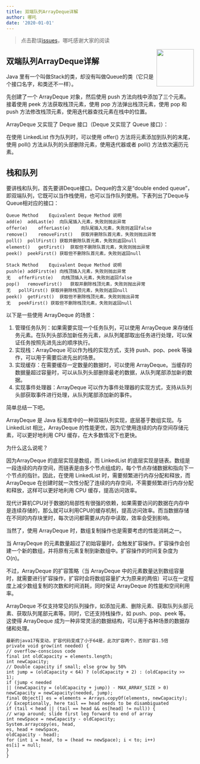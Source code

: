 ```yaml
---
title: 双端队列ArrayDeque详解
author: 哪吒
date: '2020-01-01'
---
```


> 点击勘误[issues](https://github.com/webVueBlog/JavaPlusDoc/issues)，哪吒感谢大家的阅读

<img align="right" width="100" src="https://cdn.jsdelivr.net/gh/YunYouJun/yun/images/yun-alpha-compressed.png">

## 双端队列ArrayDeque详解

Java 里有一个叫做Stack的类，却没有叫做Queue的类（它只是个接口名字，和类还不一样）。

先创建了一个 ArrayDeque 对象，然后使用 push 方法向栈中添加了三个元素。接着使用 peek 方法获取栈顶元素，使用 pop 方法弹出栈顶元素，使用 pop 和 push 方法修改栈顶元素，使用迭代器查找元素在栈中的位置。

ArrayDeque 又实现了 Deque 接口（Deque 又实现了 Queue 接口）：

在使用 LinkedList 作为队列时，可以使用 offer() 方法将元素添加到队列的末尾，使用 poll() 方法从队列的头部删除元素，使用迭代器或者 poll() 方法依次遍历元素。

## 栈和队列

要讲栈和队列，首先要讲Deque接口。Deque的含义是“double ended queue”，即双端队列，它既可以当作栈使用，也可以当作队列使用。下表列出了Deque与Queue相对应的接口：

    Queue Method	Equivalent Deque Method	说明
    add(e)	addLast(e)	向队尾插入元素，失败则抛出异常
    offer(e)	offerLast(e)	向队尾插入元素，失败则返回false
    remove()	removeFirst()	获取并删除队首元素，失败则抛出异常
    poll()	pollFirst()	获取并删除队首元素，失败则返回null
    element()	getFirst()	获取但不删除队首元素，失败则抛出异常
    peek()	peekFirst()	获取但不删除队首元素，失败则返回null

    Stack Method	Equivalent Deque Method	说明
    push(e)	addFirst(e)	向栈顶插入元素，失败则抛出异常
    无	offerFirst(e)	向栈顶插入元素，失败则返回false
    pop()	removeFirst()	获取并删除栈顶元素，失败则抛出异常
    无	pollFirst()	获取并删除栈顶元素，失败则返回null
    peek()	getFirst()	获取但不删除栈顶元素，失败则抛出异常
    无	peekFirst()	获取但不删除栈顶元素，失败则返回null

以下是一些使用 ArrayDeque 的场景：

1. 管理任务队列：如果需要实现一个任务队列，可以使用 ArrayDeque 来存储任务元素。在队列头部添加新任务元素，从队列尾部取出任务进行处理，可以保证任务按照先进先出的顺序执行。
2. 实现栈：ArrayDeque 可以作为栈的实现方式，支持 push、pop、peek 等操作，可以用于需要后进先出的场景。
3. 实现缓存：在需要缓存一定数量的数据时，可以使用 ArrayDeque。当缓存的数据量超过容量时，可以从队列头部删除最老的数据，从队列尾部添加新的数据。
4. 实现事件处理器：ArrayDeque 可以作为事件处理器的实现方式，支持从队列头部获取事件进行处理，从队列尾部添加新的事件。

简单总结一下吧。

ArrayDeque 是 Java 标准库中的一种双端队列实现，底层基于数组实现。与 LinkedList 相比，ArrayDeque 的性能更优，因为它使用连续的内存空间存储元素，可以更好地利用 CPU 缓存，在大多数情况下也更快。

为什么这么说呢？

因为ArrayDeque 的底层实现是数组，而 LinkedList 的底层实现是链表。数组是一段连续的内存空间，而链表是由多个节点组成的，每个节点存储数据和指向下一个节点的指针。因此，在使用 LinkedList 时，需要频繁进行内存分配和释放，而 ArrayDeque 在创建时就一次性分配了连续的内存空间，不需要频繁进行内存分配和释放，这样可以更好地利用 CPU 缓存，提高访问效率。

现代计算机CPU对于数据的局部性有很强的依赖，如果需要访问的数据在内存中是连续存储的，那么就可以利用CPU的缓存机制，提高访问效率。而当数据存储在不同的内存块里时，每次访问都需要从内存中读取，效率会受到影响。

当然了，使用 ArrayDeque 时，数组复制操作也是需要考虑的性能消耗之一。

当 ArrayDeque 的元素数量超过了初始容量时，会触发扩容操作。扩容操作会创建一个新的数组，并将原有元素复制到新数组中。扩容操作的时间复杂度为 O(n)。

不过，ArrayDeque 的扩容策略（当 ArrayDeque 中的元素数量达到数组容量时，就需要进行扩容操作，扩容时会将数组容量扩大为原来的两倍）可以在一定程度上减少数组复制的次数和时间消耗，同时保证 ArrayDeque 的性能和空间利用率。

ArrayDeque 不仅支持常见的队列操作，如添加元素、删除元素、获取队列头部元素、获取队列尾部元素等。同时，它还支持栈操作，如 push、pop、peek 等。这使得 ArrayDeque 成为一种非常灵活的数据结构，可以用于各种场景的数据存储和处理。

```
最新的java17有变动，扩容代码变成了小于64是，此次扩容两个，否则扩容1.5倍
private void grow(int needed) {
// overflow-conscious code
final int oldCapacity = elements.length;
int newCapacity;
// Double capacity if small; else grow by 50%
int jump = (oldCapacity < 64) ? (oldCapacity + 2) : (oldCapacity >> 1);
if (jump < needed
|| (newCapacity = (oldCapacity + jump)) - MAX_ARRAY_SIZE > 0)
newCapacity = newCapacity(needed, jump);
final Object[] es = elements = Arrays.copyOf(elements, newCapacity);
// Exceptionally, here tail == head needs to be disambiguated
if (tail < head || (tail == head && es[head] != null)) {
// wrap around; slide first leg forward to end of array
int newSpace = newCapacity - oldCapacity;
System.arraycopy(es, head,
es, head + newSpace,
oldCapacity - head);
for (int i = head, to = (head += newSpace); i < to; i++)
es[i] = null;
}
}
```